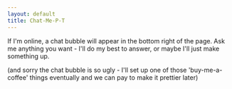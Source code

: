 ```yaml
---
layout: default
title: Chat-Me-P-T
---
```

If I'm online, a chat bubble will appear in the bottom right of the page. Ask me anything you want - I'll do my best to answer, or maybe I'll just make something up. 

(and sorry the chat bubble is so ugly - I'll set up one of those 'buy-me-a-coffee' things eventually and we can pay to make it prettier later)
